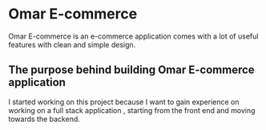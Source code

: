 # Omar E-commerce
Omar E-commerce is an e-commerce application comes with a lot of useful features with clean and simple design.

## The purpose behind building Omar E-commerce application

I started working on this project because I want to gain experience on working on a full stack application , starting from the front end and moving towards the backend.

